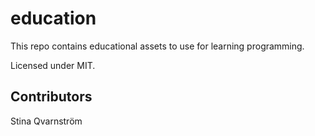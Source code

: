 education
=========
This repo contains educational assets to use for learning programming.

Licensed under MIT.

Contributors
------------
Stina Qvarnström
